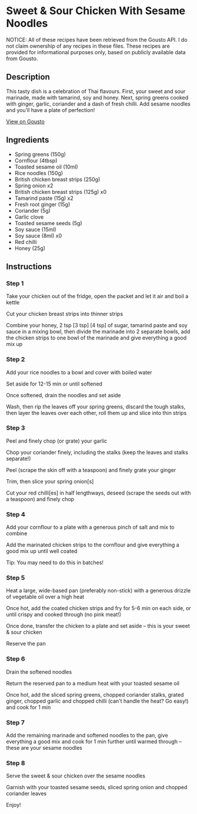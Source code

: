 # Sweet & Sour Chicken With Sesame Noodles

NOTICE: All of these recipes have been retrieved from the Gousto API. I do not claim ownership of any recipes in these files. These recipes are provided for informational purposes only, based on publicly available data from Gousto.

## Description

This tasty dish is a celebration of Thai flavours. First, your sweet and sour marinade, made with tamarind, soy and honey. Next, spring greens cooked with ginger, garlic, coriander and a dash of fresh chilli. Add sesame noodles and you'll have a plate of perfection!

[View on Gousto](https://www.gousto.co.uk/recipes/cookbook/sweet-sour-chicken-with-sesame-noodles)

## Ingredients

- Spring greens (150g)
- Cornflour (4tbsp)
- Toasted sesame oil (10ml)
- Rice noodles (150g)
- British chicken breast strips (250g)
- Spring onion x2
- British chicken breast strips (125g) x0
- Tamarind paste (15g) x2
- Fresh root ginger (15g)
- Coriander (5g)
- Garlic clove
- Toasted sesame seeds (5g)
- Soy sauce (15ml)
- Soy sauce (8ml) x0
- Red chilli
- Honey (25g)

## Instructions


### Step 1

Take your chicken out of the fridge, open the packet and let it air and boil a kettle

Cut your chicken breast strips into thinner strips

Combine your honey, 2 tsp <span class="text-purple">[3 tsp] </span><span class="text-danger">[4 tsp]</span> of sugar, tamarind paste and soy sauce in a mixing bowl, then divide the marinade into 2 separate bowls, add the chicken strips to one bowl of the marinade and give everything a good mix up


### Step 2

Add your rice noodles to a bowl and cover with boiled water

Set aside for 12-15 min or until softened

Once softened, drain the noodles and set aside

Wash, then rip the leaves off your spring greens, discard the tough stalks, then layer the leaves over each other, roll them up and slice into thin strips


### Step 3

Peel and finely chop (or grate) your garlic

Chop your coriander finely, including the stalks (keep the leaves and stalks separate!)

Peel (scrape the skin off with a teaspoon) and finely grate your ginger

Trim, then slice your spring onion[s]

Cut your red chilli[es] in half lengthways, deseed (scrape the seeds out with a teaspoon) and finely chop


### Step 4

Add your cornflour to a plate with a generous pinch of salt and mix to combine

Add the marinated chicken strips to the cornflour and give everything a good mix up until well coated

Tip: You may need to do this in batches!


### Step 5

Heat a large, wide-based pan (preferably non-stick) with a generous drizzle of vegetable oil over a high heat

Once hot, add the coated chicken strips and fry for 5-6 min on each side, or until crispy and cooked through (no pink meat!)

Once done, transfer the chicken to a plate and set aside – this is your sweet & sour chicken

Reserve the pan


### Step 6

Drain the softened noodles

Return the reserved pan to a medium heat with your toasted sesame oil

Once hot, add the sliced spring greens, chopped coriander stalks, grated ginger, chopped garlic and chopped chilli (can't handle the heat? Go easy!) and cook for 1 min


### Step 7

Add the remaining marinade and softened noodles to the pan, give everything a good mix and cook for 1 min further until warmed through – these are your sesame noodles

### Step 8

Serve the sweet & sour chicken over the sesame noodles

Garnish with your toasted sesame seeds, sliced spring onion and chopped coriander leaves

Enjoy!

